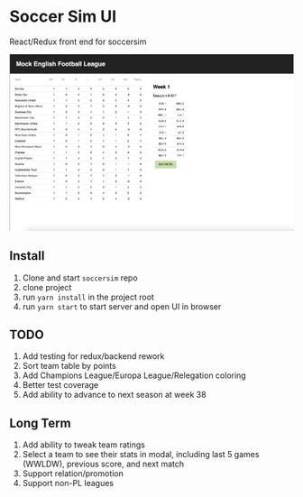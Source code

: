 # Soccer Sim UI
React/Redux front end for soccersim

![Alt text](/assets/ui_screenshot_v2.png?raw=true "UI Screenshot")


## Install
1. Clone and start `soccersim` repo
1. clone project
1. run `yarn install` in the project root
1. run `yarn start` to start server and open UI in browser


## TODO
1. Add testing for redux/backend rework
1. Sort team table by points
1. Add Champions League/Europa League/Relegation coloring
1. Better test coverage
1. Add ability to advance to next season at week 38

## Long Term
1. Add ability to tweak team ratings
1. Select a team to see their stats in modal, including last 5 games (WWLDW), previous score, and next match
1. Support relation/promotion
1. Support non-PL leagues

